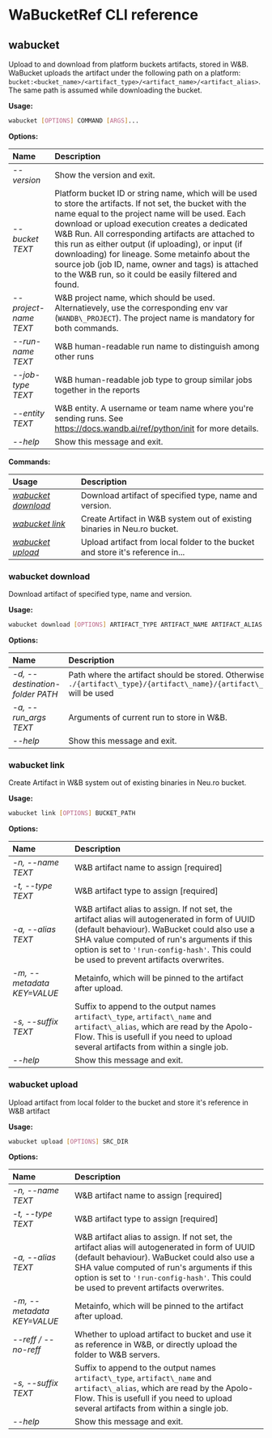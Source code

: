 # WaBucketRef CLI reference

## wabucket

Upload to and download from platform buckets artifacts, stored in W&B. WaBucket uploads the artifact under the following path on a platform: `bucket:<bucket_name>/<artifact_type>/<artifact_name>/<artifact_alias>`. The same path is assumed while downloading the bucket.

**Usage:**

```bash
wabucket [OPTIONS] COMMAND [ARGS]...
```

**Options:**

| Name | Description |
| :--- | :--- |
| _--version_ | Show the version and exit. |
| _--bucket TEXT_ | Platform bucket ID or string name, which will be used to store the artifacts. If not set, the bucket with the name equal to the project name will be used. Each download or upload execution creates a dedicated W&B Run. All corresponding artifacts are attached to this run as either output \(if uploading\), or input \(if downloading\) for lineage. Some metainfo about the source job \(job ID, name, owner and tags\) is attached to the W&B run, so it could be easily filtered and found.  |
| _--project-name TEXT_ | W&B project name, which should be used. Alternatievely, use the corresponding env var \(`WANDB\_PROJECT`\). The project name is mandatory for both commands. |
| _--run-name TEXT_ | W&B human-readable run name to distinguish among other runs |
| _--job-type TEXT_ | W&B human-readable job type to group similar jobs together in the reports |
| _--entity TEXT_ | W&B entity. A username or team name where you're sending runs. See https://docs.wandb.ai/ref/python/init for more details. |
| _--help_ | Show this message and exit. |

**Commands:**

| Usage | Description |
| :--- | :--- |
| [_wabucket download_](CLI.md#wabucket-download) | Download artifact of specified type, name and version. |
| [_wabucket link_](CLI.md#wabucket-link) | Create Artifact in W&B system out of existing binaries in Neu.ro bucket. |
| [_wabucket upload_](CLI.md#wabucket-upload) | Upload artifact from local folder to the bucket and store it's reference in... |

### wabucket download

Download artifact of specified type, name and version.

**Usage:**

```bash
wabucket download [OPTIONS] ARTIFACT_TYPE ARTIFACT_NAME ARTIFACT_ALIAS
```

**Options:**

| Name | Description |
| :--- | :--- |
| _-d, --destination-folder PATH_ | Path where the artifact should be stored. Otherwise, `./{artifact\_type}/{artifact\_name}/{artifact\_alias}` will be used |
| _-a, --run\_args TEXT_ | Arguments of current run to store in W&B.  |
| _--help_ | Show this message and exit. |

### wabucket link

Create Artifact in W&B system out of existing binaries in Neu.ro bucket.

**Usage:**

```bash
wabucket link [OPTIONS] BUCKET_PATH
```

**Options:**

| Name | Description |
| :--- | :--- |
| _-n, --name TEXT_ | W&B artifact name to assign  \[required\] |
| _-t, --type TEXT_ | W&B artifact type to assign  \[required\] |
| _-a, --alias TEXT_ | W&B artifact alias to assign. If not set, the artifact alias will autogenerated in form of UUID \(default behaviour\). WaBucket could also use a SHA value computed of run's arguments if this option is set to `'!run-config-hash'`. This could be used to prevent artifacts overwrites. |
| _-m, --metadata KEY=VALUE_ | Metainfo, which will be pinned to the artifact after upload. |
| _-s, --suffix TEXT_ | Suffix to append to the output names `artifact\_type`, `artifact\_name` and `artifact\_alias`, which are read by the Apolo-Flow. This is usefull if you need to upload several artifacts from within a single job. |
| _--help_ | Show this message and exit. |

### wabucket upload

Upload artifact from local folder to the bucket and store it's reference in W&B artifact

**Usage:**

```bash
wabucket upload [OPTIONS] SRC_DIR
```

**Options:**

| Name | Description |
| :--- | :--- |
| _-n, --name TEXT_ | W&B artifact name to assign  \[required\] |
| _-t, --type TEXT_ | W&B artifact type to assign  \[required\] |
| _-a, --alias TEXT_ | W&B artifact alias to assign. If not set, the artifact alias will autogenerated in form of UUID \(default behaviour\). WaBucket could also use a SHA value computed of run's arguments if this option is set to `'!run-config-hash'`. This could be used to prevent artifacts overwrites. |
| _-m, --metadata KEY=VALUE_ | Metainfo, which will be pinned to the artifact after upload. |
| _--reff / --no-reff_ | Whether to upload artifact to bucket and use it as reference in W&B, or directly upload the folder to W&B servers. |
| _-s, --suffix TEXT_ | Suffix to append to the output names `artifact\_type`, `artifact\_name` and `artifact\_alias`, which are read by the Apolo-Flow. This is usefull if you need to upload several artifacts from within a single job. |
| _--help_ | Show this message and exit. |
